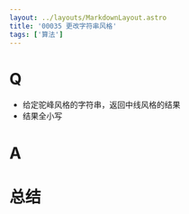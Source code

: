 ```yaml
---
layout: ../layouts/MarkdownLayout.astro
title: '00035 更改字符串风格'
tags: ['算法']
---
```


# Q

- 给定驼峰风格的字符串，返回中线风格的结果
- 结果全小写

# A



# 总结



<script>
  function func(str) {
    const reg = /[A-Z]/g
    return str.replace(reg, (match, index) => {
      const char = match.toLowerCase()
      if (index === 0) {
        return char
      }
      return `-${char}`
    })
  }
  console.log(func('CamelCase'))
</script>